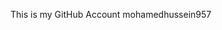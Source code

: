 This is my GitHub Account mohamedhussein957

<!---
mohamedhussein957/mohamedhussein957 is a ✨ special ✨ repository because its `README.md` (this file) appears on your GitHub profile.
You can click the Preview link to take a look at your changes.
--->

